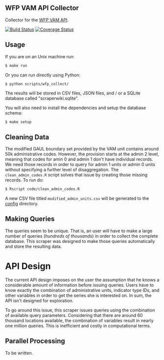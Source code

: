 ## WFP VAM API Collector
Collector for the [WFP VAM API](http://reporting.vam.wfp.org/api/).

[![Build Status](https://travis-ci.org/luiscape/hdxscraper-wfp-vam-api.svg?branch=master)](https://travis-ci.org/luiscape/hdxscraper-wfp-vam-api) [![Coverage Status](https://coveralls.io/repos/luiscape/hdxscraper-wfp-vam-api/badge.svg)](https://coveralls.io/r/luiscape/hdxscraper-wfp-vam-api)


## Usage

If you are on an Unix machine run:
```bash
$ make run
```

Or you can run directly using Python:
```bash
$ python scripts/wfp_collect/
```
The results will be stored in CSV files, JSON files, and / or a SQLite database called "scraperwiki.sqlite".


You will also need to install the dependencies and setup the database schema:

```terminal
$ make setup
```

## Cleaning Data
The modified GAUL boundary set provided by the VAM unit contains around 50k administrative codes. However, the provision starts at the admin 2 level, meaning that codes for amin 0 and admin 1 don't have individual records. We need those records in order to query for admin 1 units or admin 0 units without specifying a further level of disaggregation. The `clean_admin_codes.R` script solves that issue by creating those missing records. To run do:

```bash
$ Rscript code/clean_admin_codes.R
```

A new CSV file titled `modified_admin_units.csv` will be generated to the [config](config/) directory.

## Making Queries
The queries seem to be unique. That is, an user will have to make a large number of queries (*hundreds of thousands*) in order to collect the complete database. This scraper was designed to make those queries automatically and store the resulting data.

# API Design
The current API design imposes on the user the assumption that he knows a considerable amount of information before issuing queries. Users have to know exactly the combination of administrative units, indicator type IDs, and other variables in order to get the series she is interested on. In sum, the API isn't designed for exploration.

To go around this issue, this scraper issues queries using the combination of available query parameters. Considering that there are around 60 thousand locations available, the combination of variables result in nearly one million queries. This is inefficient and costly in computational terms.

## Parallel Processing
To be written.
